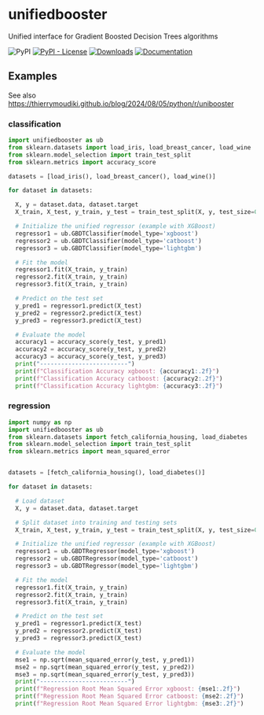 # unifiedbooster

Unified interface for Gradient Boosted Decision Trees algorithms

![PyPI](https://img.shields.io/pypi/v/unifiedbooster) [![PyPI - License](https://img.shields.io/pypi/l/unifiedbooster)](https://github.com/thierrymoudiki/unifiedbooster/blob/main/LICENSE) [![Downloads](https://pepy.tech/badge/unifiedbooster)](https://pepy.tech/project/unifiedbooster) 
[![Documentation](https://img.shields.io/badge/documentation-is_here-green)](https://techtonique.github.io/unifiedbooster/)

## Examples 

See also https://thierrymoudiki.github.io/blog/2024/08/05/python/r/unibooster

### classification 

```python
import unifiedbooster as ub
from sklearn.datasets import load_iris, load_breast_cancer, load_wine
from sklearn.model_selection import train_test_split
from sklearn.metrics import accuracy_score

datasets = [load_iris(), load_breast_cancer(), load_wine()]

for dataset in datasets:

  X, y = dataset.data, dataset.target
  X_train, X_test, y_train, y_test = train_test_split(X, y, test_size=0.2, random_state=42)

  # Initialize the unified regressor (example with XGBoost)
  regressor1 = ub.GBDTClassifier(model_type='xgboost')
  regressor2 = ub.GBDTClassifier(model_type='catboost')
  regressor3 = ub.GBDTClassifier(model_type='lightgbm')

  # Fit the model
  regressor1.fit(X_train, y_train)
  regressor2.fit(X_train, y_train)
  regressor3.fit(X_train, y_train)

  # Predict on the test set
  y_pred1 = regressor1.predict(X_test)
  y_pred2 = regressor2.predict(X_test)
  y_pred3 = regressor3.predict(X_test)

  # Evaluate the model
  accuracy1 = accuracy_score(y_test, y_pred1)
  accuracy2 = accuracy_score(y_test, y_pred2)
  accuracy3 = accuracy_score(y_test, y_pred3)
  print("-------------------------")
  print(f"Classification Accuracy xgboost: {accuracy1:.2f}")
  print(f"Classification Accuracy catboost: {accuracy2:.2f}")
  print(f"Classification Accuracy lightgbm: {accuracy3:.2f}")
```

### regression 

```python
import numpy as np
import unifiedbooster as ub
from sklearn.datasets import fetch_california_housing, load_diabetes
from sklearn.model_selection import train_test_split
from sklearn.metrics import mean_squared_error


datasets = [fetch_california_housing(), load_diabetes()]

for dataset in datasets:

  # Load dataset
  X, y = dataset.data, dataset.target

  # Split dataset into training and testing sets
  X_train, X_test, y_train, y_test = train_test_split(X, y, test_size=0.2, random_state=42)

  # Initialize the unified regressor (example with XGBoost)
  regressor1 = ub.GBDTRegressor(model_type='xgboost')
  regressor2 = ub.GBDTRegressor(model_type='catboost')
  regressor3 = ub.GBDTRegressor(model_type='lightgbm')

  # Fit the model
  regressor1.fit(X_train, y_train)
  regressor2.fit(X_train, y_train)
  regressor3.fit(X_train, y_train)

  # Predict on the test set
  y_pred1 = regressor1.predict(X_test)
  y_pred2 = regressor2.predict(X_test)
  y_pred3 = regressor3.predict(X_test)

  # Evaluate the model
  mse1 = np.sqrt(mean_squared_error(y_test, y_pred1))
  mse2 = np.sqrt(mean_squared_error(y_test, y_pred2))
  mse3 = np.sqrt(mean_squared_error(y_test, y_pred3))
  print("-------------------------")
  print(f"Regression Root Mean Squared Error xgboost: {mse1:.2f}")
  print(f"Regression Root Mean Squared Error catboost: {mse2:.2f}")
  print(f"Regression Root Mean Squared Error lightgbm: {mse3:.2f}")
```
